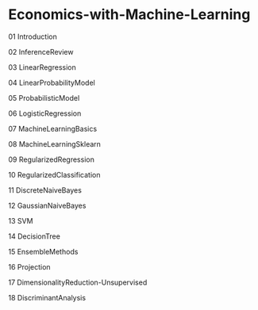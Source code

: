 # Economics-with-Machine-Learning

01 Introduction

02 InferenceReview

03 LinearRegression

04 LinearProbabilityModel

05 ProbabilisticModel

06 LogisticRegression

07 MachineLearningBasics

08 MachineLearningSklearn

09 RegularizedRegression

10 RegularizedClassification

11 DiscreteNaiveBayes

12 GaussianNaiveBayes

13 SVM

14 DecisionTree

15 EnsembleMethods

16 Projection

17 DimensionalityReduction-Unsupervised

18 DiscriminantAnalysis
